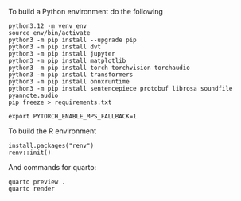 To build a Python environment do the following

```{sh}
python3.12 -m venv env
source env/bin/activate
python3 -m pip install --upgrade pip
python3 -m pip install dvt
python3 -m pip install jupyter
python3 -m pip install matplotlib
python3 -m pip install torch torchvision torchaudio
python3 -m pip install transformers
python3 -m pip install onnxruntime
python3 -m pip install sentencepiece protobuf librosa soundfile pyannote.audio
pip freeze > requirements.txt

export PYTORCH_ENABLE_MPS_FALLBACK=1
```

To build the R environment

```{r}
install.packages("renv")
renv::init()
```

And commands for quarto:

```{sh}
quarto preview .
quarto render
```